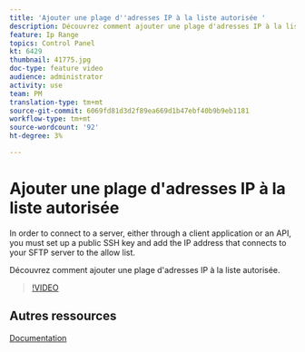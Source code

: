 ```yaml
---
title: 'Ajouter une plage d''adresses IP à la liste autorisée '
description: Découvrez comment ajouter une plage d'adresses IP à la liste autorisée.
feature: Ip Range
topics: Control Panel
kt: 6429
thumbnail: 41775.jpg
doc-type: feature video
audience: administrator
activity: use
team: PM
translation-type: tm+mt
source-git-commit: 6069fd81d3d2f89ea669d1b47ebf40b9b9eb1181
workflow-type: tm+mt
source-wordcount: '92'
ht-degree: 3%

---
```



# Ajouter une plage d&#39;adresses IP à la liste autorisée

In order to connect to a server, either through a client application or an API, you must set up a public SSH key and add the IP address that connects to your SFTP server to the allow list.

Découvrez comment ajouter une plage d&#39;adresses IP à la liste autorisée.

>[!VIDEO](https://video.tv.adobe.com/v/41775?quality=12)

## Autres ressources

[Documentation](https://docs.adobe.com/content/help/en/control-panel/using/sftp-management/ip-range-allow-listing.html)
